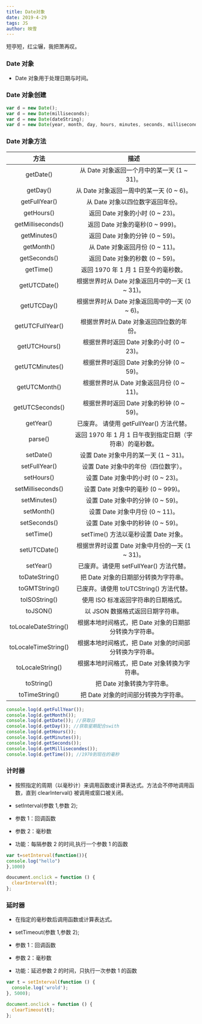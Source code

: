 ```yaml
---
title: Date对象
date: 2019-4-29
tags: JS
author: 映雪
---
```


短亭短，红尘辗，我把萧再叹。

<!--more-->

### Date 对象

- Date 对象用于处理日期与时间。

### Date 对象创建

```js
var d = new Date();
var d = new Date(milliseconds);
var d = new Date(dateString);
var d = new Date(year, month, day, hours, minutes, seconds, milliseconds);
```

### Date 对象方法

|         方法         |                           描述                           |
| :------------------: | :------------------------------------------------------: |
|      getDate()       |       从 Date 对象返回一个月中的某一天 (1 ~ 31)。        |
|       getDay()       |         从 Date 对象返回一周中的某一天 (0 ~ 6)。         |
|    getFullYear()     |             从 Date 对象以四位数字返回年份。             |
|      getHours()      |             返回 Date 对象的小时 (0 ~ 23)。              |
|  getMilliseconds()   |             返回 Date 对象的毫秒(0 ~ 999)。              |
|     getMinutes()     |             返回 Date 对象的分钟 (0 ~ 59)。              |
|      getMonth()      |             从 Date 对象返回月份 (0 ~ 11)。              |
|     getSeconds()     |             返回 Date 对象的秒数 (0 ~ 59)。              |
|      getTime()       |           返回 1970 年 1 月 1 日至今的毫秒数。           |
|     getUTCDate()     |     根据世界时从 Date 对象返回月中的一天 (1 ~ 31)。      |
|     getUTCDay()      |      根据世界时从 Date 对象返回周中的一天 (0 ~ 6)。      |
|   getUTCFullYear()   |         根据世界时从 Date 对象返回四位数的年份。         |
|    getUTCHours()     |        根据世界时返回 Date 对象的小时 (0 ~ 23)。         |
|   getUTCMinutes()    |        根据世界时返回 Date 对象的分钟 (0 ~ 59)。         |
|    getUTCMonth()     |        根据世界时从 Date 对象返回月份 (0 ~ 11)。         |
|   getUTCSeconds()    |        根据世界时返回 Date 对象的秒钟 (0 ~ 59)。         |
|      getYear()       |         已废弃。 请使用 getFullYear() 方法代替。         |
|       parse()        | 返回 1970 年 1 月 1 日午夜到指定日期（字符串）的毫秒数。 |
|      setDate()       |          设置 Date 对象中月的某一天 (1 ~ 31)。           |
|    setFullYear()     |           设置 Date 对象中的年份（四位数字）。           |
|      setHours()      |            设置 Date 对象中的小时 (0 ~ 23)。             |
|  setMilliseconds()   |            设置 Date 对象中的毫秒 (0 ~ 999)。            |
|     setMinutes()     |            设置 Date 对象中的分钟 (0 ~ 59)。             |
|      setMonth()      |             设置 Date 对象中月份 (0 ~ 11)。              |
|     setSeconds()     |            设置 Date 对象中的秒钟 (0 ~ 59)。             |
|      setTime()       |           setTime() 方法以毫秒设置 Date 对象。           |
|     setUTCDate()     |     根据世界时设置 Date 对象中月份的一天 (1 ~ 31)。      |
|      setYear()       |         已废弃。请使用 setFullYear() 方法代替。          |
|    toDateString()    |           把 Date 对象的日期部分转换为字符串。           |
|    toGMTString()     |         已废弃。请使用 toUTCString() 方法代替。          |
|    toISOString()     |           使用 ISO 标准返回字符串的日期格式。            |
|       toJSON()       |             以 JSON 数据格式返回日期字符串。             |
| toLocaleDateString() |  根据本地时间格式，把 Date 对象的日期部分转换为字符串。  |
| toLocaleTimeString() |  根据本地时间格式，把 Date 对象的时间部分转换为字符串。  |
|   toLocaleString()   |       根据本地时间格式，把 Date 对象转换为字符串。       |
|      toString()      |                把 Date 对象转换为字符串。                |
|    toTimeString()    |           把 Date 对象的时间部分转换为字符串。           |


```js
console.log(d.getFullYear());
console.log(d.getMonth());
console.log(d.getDate()); //获取日
console.log(d.getDay()); //获取星期配合swith
console.log(d.getHours());
console.log(d.getMinutes());
console.log(d.getSeconds());
console.log(d.getMillisecondes());
console.log(d.getTime()); //1970到现在的毫秒
```


### 计时器

- 按照指定的周期（以毫秒计）来调用函数或计算表达式。方法会不停地调用函数，直到 clearInterval() 被调用或窗口被关闭。

- setInterval(参数 1,参数 2);
- 参数 1：回调函数
- 参数 2：毫秒数
- 功能：每隔参数 2 的时间,执行一个参数 1 的函数

```js
var t=setInterval(function()){
console.log("hello")
},1000)

doucument.onclick = function () {
  clearInterval(t);
};
```

### 延时器

- 在指定的毫秒数后调用函数或计算表达式。

- setTimeout(参数 1,参数 2);
- 参数 1：回调函数
- 参数 2：毫秒数
- 功能：延迟参数 2 的时间，只执行一次参数 1 的函数

```js
var t = setInterval(function () {
  console.log('wrold');
}, 5000);

document.onclick = function () {
  clearTimeout(t);
};
```
